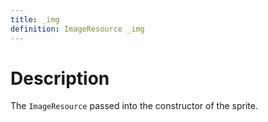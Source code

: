 ```yaml
---
title: _img
definition: ImageResource _img
---
```


# Description
The `ImageResource` passed into the constructor of the sprite.
